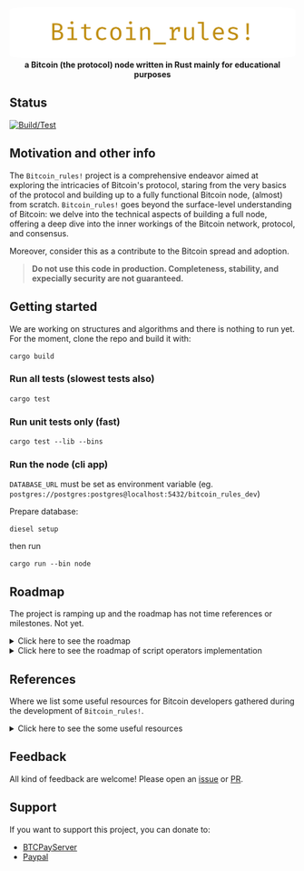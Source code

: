 <div align="center">
 <img src="https://raw.githubusercontent.com/nicolafiorillo/Bitcoin_rules/main/book/images/bitcoin_rules.webp" width="700" alt="Bitcoin_rules!" style="border-radius: 5%">
 <br>
 <strong>
   a Bitcoin (the protocol) node written in Rust mainly for educational purposes
 </strong>
</div>

## Status

[![Build/Test](https://github.com/nicolafiorillo/Bitcoin_rules/workflows/CI/badge.svg)](https://github.com/nicolafiorillo/Bitcoin_rules/actions)

## Motivation and other info

The `Bitcoin_rules!` project is a comprehensive endeavor aimed at exploring the intricacies of Bitcoin's protocol, staring from the very basics of the protocol and building up to a fully functional Bitcoin node, (almost) from scratch. `Bitcoin_rules!` goes beyond the surface-level understanding of Bitcoin: we delve into the technical aspects of building a full node, offering a deep dive into the inner workings of the Bitcoin network, protocol, and consensus.

Moreover, consider this as a contribute to the Bitcoin spread and adoption.

> **Do not use this code in production. Completeness, stability, and expecially security are not guaranteed.**

## Getting started

We are working on structures and algorithms and there is nothing to run yet. For the moment, clone the repo and build it with:

```shell
cargo build
```

### Run all tests (slowest tests also)

```shell
cargo test
```

### Run unit tests only (fast)

```shell
cargo test --lib --bins
```


### Run the node (cli app)

`DATABASE_URL` must be set as environment variable (eg. `postgres://postgres:postgres@localhost:5432/bitcoin_rules_dev`)

Prepare database: 

```
diesel setup
```
then run

```
cargo run --bin node
```

## Roadmap
  The project is ramping up and the roadmap has not time references or milestones. Not yet.
<details>
  <summary>Click here to see the roadmap</summary>

- [X] Elliptic Curve Cryptography
  - [X] Finite fields implementation
  - [X] Elliptic curves implementation
  - [X] Elliptic curves over finite fields
  - [X] Bitcoin elliptic curve
- [X] Just enough private/public key cryptography and hash functions
  - [X] Hash256 functions
  - [X] Create signatures
    - [X] Deterministic k generation
  - [X] Signing and verification
- [X] Just enough serialization
  - [X] Standard for Efficient Cryptography (SEC) for public key
    - [X] Compressed and uncompressed
  - [X] Distinguished Encoding Rules (DER) for signatures serialization 
  - [X] Base58 encoding
  - [X] Base58 decoding
  - [X] Wallet Import Format (WIF) format for private key serialization
    - [ ] from wif
    - [X] to wif
  - [X] Variable-length integers (VarInt)
  - [X] Hash160 functions
- [X] Logging
- [X] Transaction structures and serialization
  - [X] Transaction input
  - [X] Transaction output
  - [X] Transaction serialization and deserialization
  - [X] Transaction fees
- [X] Bitcoin scripting language
  - [ ] see [Opcodes](ROADMAP_OPS.md)
- [ ] Transaction validation
  - [X] Pay-to-Public-Key (P2PK)
  - [X] Pay-to-Public-Key-Hash (P2PKH)
  - [X] Multisig (OP_CHECKMULTISIG)
  - [X] Custom data (OP_RETURN)
  - [ ] Pay-to-Script-Hash (P2SH, BIP13)
  Fees
  - [ ] Fee estimation (from external source)
- [ ] Block structures and serialization
  - [X] Block header
  - [X] Target-bits-difficulty
  - [ ] Proof-of-work
- [ ] Block validation
  - [ ] Block reward
  - [X] Difficulty adjustment
- [X] Peer-to-peer network
  - [ ] Network messages serialization and deserialization
  - [ ] Peer-to-peer communication (_*in progress now*_)
    - [ ] Use stateful property-based testing for network communication validation
  - [ ] Peer discovery
  - [ ] Peer-to-peer synchronization
  - [ ] Gossip protocol
- [ ] Payment protocol and verification
  - [ ] SPV
  - [ ] Merkle tree
- [ ] Bloom filters
- [ ] Segregated witness (Segwit)
- [ ] Seed phrase ([BIP39](https://github.com/bitcoin/bips/blob/master/bip-0039.mediawiki))
- [ ] bech32 address format ([BIP173](https://github.com/bitcoin/bips/blob/master/bip-0173.mediawiki))
- [ ] Configuration
- [ ] User interfaces
  - [ ] REPL
    - [ ] Define commands
    - [ ] Command parsing and execution
    - [ ] Command help
    - [ ] Command history
    - [ ] Command completion
  - [ ] API
  - [ ] Messages (via queues)
- [ ] Wallet
  - [ ] Key management
  - [ ] Vanity address
  - [ ] Generate paper wallet (png QRCode)
  - [ ] Generate/send new transaction
  - [ ] Balance
  - [ ] History
  - [ ] Fee estimation (from local chain data)
  - [ ] CoinJoin
  - [ ] Coin selection
  - [ ] Coin control
  - [ ] Hierarchical Deterministic (HD) key derivation
    - [ ] [BIP32](https://github.com/bitcoin/bips/blob/master/bip-0032.mediawiki)
    - [ ] [BIP44](https://github.com/bitcoin/bips/blob/master/bip-0044.mediawiki)
    - [ ] Extended public key
    - [ ] Private key derivation functions (KDF)
    - [ ] Private key derivation from password
- [ ] Private Key generation
  - [X] Random private key generation
  - [ ] Private key generation from seed
- [ ] Passphrase-protected/encrypted private keys ([BIP38](https://github.com/bitcoin/bips/blob/master/bip-0038.mediawiki))
  - [ ] Encrypted private key
- [ ] Other
  - [ ] Multi-Party Computation (MPC)
  - [ ] Payjoin (BIP78)
  - [ ] Partially signed bitcoin transactions (BIP174, BIP370)
  - [ ] Stale-blocks

## Other (scattered) topics beyond the roadmap

- [ ] Bitcoin scripting language
  - [ ] Pay-to-Multisig (P2MS)
  - [ ] Pay-to-Witness-Public-Key-Hash (P2WPKH)
  - [ ] Pay-to-Witness-Script-Hash (P2WSH)
  - [ ] Pay-to-Taproot (P2TR)
  - [ ] Pay-to-Tapscript (P2TS)
  - [ ] Pay-to-Tapscript-Hash (P2TSH)
  - [ ] Pay-to-Taproot-Script-Hash (P2TRSH)
- [ ] Block chain
  - [ ] Block chain data structure
  - [ ] Block chain validation
  - [ ] Block chain synchronization
  - [ ] Block chain reorganization
  - [ ] Block chain pruning
  - [ ] Block chain checkpoints
  - [ ] Block chain forks
  - [ ] Block chain orphan blocks
- [ ] Mining
  - [ ] Mining pool
  - [ ] Mining pool reward
  - [ ] Mining pool payout
  - [ ] Mining pool difficulty
  - [ ] Mining pool block reward
  - [ ] Mining pool block reward distribution
- [ ] Lightning network
- [ ] Payment channels
- [ ] Schnorr signatures
- [ ] Taproot
- [ ] Sidechains
</details>

<details>
  <summary>Click here to see the roadmap of script operators implementation</summary>

- [X] 0x00 - `OP_0`
- [ ] 0x4C - `OP_PUSHDATA1`
- [ ] 0x4D - `OP_PUSHDATA2`
- [ ] 0x4E - `OP_PUSHDATA4`
- [X] 0x4F - `OP_1NEGATE`
- [X] 0x50 - `OP_RESERVED` (as reserved)
- [X] 0x51 - `OP_1`
- [X] 0x52 - `OP_2`
- [X] 0x53 - `OP_3`
- [X] 0x54 - `OP_4`
- [X] 0x55 - `OP_5`
- [X] 0x56 - `OP_6`
- [X] 0x57 - `OP_7`
- [X] 0x58 - `OP_8`
- [X] 0x59 - `OP_9`
- [X] 0x5A - `OP_10`
- [X] 0x5B - `OP_11`
- [X] 0x5C - `OP_12`
- [X] 0x5D - `OP_13`
- [X] 0x5E - `OP_14`
- [X] 0x5F - `OP_15`
- [X] 0x60 - `OP_16`
- [X] 0x61 - `OP_NOP`
- [X] 0x62 - `OP_VER` (as reserved)
- [X] 0x63 - `OP_IF`
- [X] 0x64 - `OP_NOTIF`
- [X] 0x65 - `OP_VERIF` (as reserved)
- [X] 0x66 - `OP_VERNOTIF` (as reserved)
- [X] 0x67 - `OP_ELSE`
- [X] 0x68 - `OP_ENDIF`
- [X] 0x69 - `OP_VERIFY`
- [X] 0x6A - `OP_RETURN`
- [X] 0x6B - `OP_TOALTSTACK`
- [X] 0x6C - `OP_FROMALTSTACK`
- [X] 0x6D - `OP_2DROP`
- [X] 0x6E - `OP_2DUP`
- [X] 0x6F - `OP_3DUP`
- [X] 0x70 - `OP_2OVER`
- [X] 0x71 - `OP_2ROT`
- [X] 0x72 - `OP_2SWAP`
- [X] 0x73 - `OP_IFDUP`
- [X] 0x74 - `OP_DEPTH`
- [X] 0x75 - `OP_DROP`
- [X] 0x76 - `OP_DUP`
- [X] 0x77 - `OP_NIP`
- [X] 0x78 - `OP_OVER`
- [X] 0x79 - `OP_PICK`
- [X] 0x7A - `OP_ROLL`
- [X] 0x7B - `OP_ROT`
- [X] 0x7C - `OP_SWAP`
- [X] 0x7D - `OP_TUCK`
- [X] 0x7E - `OP_CAT` (as deprecated)
- [X] 0x7F - `OP_SUBSTR` (as deprecated)
- [X] 0x80 - `OP_LEFT` (as deprecated)
- [X] 0x81 - `OP_RIGHT` (as deprecated)
- [X] 0x82 - `OP_SIZE`
- [X] 0x83 - `OP_INVERT` (as deprecated)
- [X] 0x84 - `OP_AND` (as deprecated)
- [X] 0x85 - `OP_OR` (as deprecated)
- [X] 0x86 - `OP_XOR` (as deprecated)
- [X] 0x87 - `OP_EQUAL`
- [X] 0x88 - `OP_EQUALVERIFY`
- [X] 0x89 - `OP_RESERVED1` (as reserved)
- [X] 0x8A - `OP_RESERVED2` (as reserved)
- [X] 0x8B - `OP_1ADD`
- [X] 0x8C - `OP_1SUB`
- [X] 0x8D - `OP_2MUL` (as deprecated)
- [X] 0x8E - `OP_2DIV` (as deprecated)
- [X] 0x8F - `OP_NEGATE`
- [X] 0x90 - `OP_ABS`
- [X] 0x91 - `OP_NOT`
- [X] 0x92 - `OP_0NOTEQUAL`
- [X] 0x93 - `OP_ADD`
- [X] 0x94 - `OP_SUB`
- [X] 0x95 - `OP_MUL` (as deprecated)
- [X] 0x96 - `OP_DIV` (as deprecated)
- [X] 0x97 - `OP_MOD` (as deprecated)
- [X] 0x98 - `OP_LSHIFT` (as deprecated)
- [X] 0x99 - `OP_RSHIFT` (as deprecated)
- [X] 0x9A - `OP_BOOLAND`
- [X] 0x9B - `OP_BOOLOR`
- [X] 0x9C - `OP_NUMEQUAL`
- [X] 0x9D - `OP_NUMEQUALVERIFY`
- [X] 0x9E - `OP_NUMNOTEQUAL`
- [X] 0x9F - `OP_LESSTHAN`
- [X] 0xA0 - `OP_GREATERTHAN`
- [X] 0xA1 - `OP_LESSTHANOREQUAL`
- [X] 0xA2 - `OP_GREATERTHANOREQUAL`
- [X] 0xA3 - `OP_MIN`
- [X] 0xA4 - `OP_MAX`
- [X] 0xA5 - `OP_WITHIN`
- [X] 0xA6 - `OP_RIPEMD160`
- [X] 0xA7 - `OP_SHA1`
- [X] 0xA8 - `OP_SHA256`
- [X] 0xA9 - `OP_HASH160`
- [X] 0xAA - `OP_HASH256`
- [ ] 0xAB - `OP_CODESEPARATOR`
- [X] 0xAC - `OP_CHECKSIG`
- [ ] 0xAD - `OP_CHECKSIGVERIFY`
- [X] 0xAE - `OP_CHECKMULTISIG`
- [ ] 0xAF - `OP_CHECKMULTISIGVERIFY`
- [X] 0xB0 - `OP_NOP1` (as ignored)
- [ ] 0xB1 - `OP_CHECKLOCKTIMEVERIFY`
- [ ] 0xB2 - `OP_CHECKSEQUENCEVERIFY`
- [X] 0xB3 - `OP_NOP4` (as ignored)
- [X] 0xB4 - `OP_NOP5` (as ignored)
- [X] 0xB5 - `OP_NOP6` (as ignored)
- [X] 0xB6 - `OP_NOP7` (as ignored)
- [X] 0xB7 - `OP_NOP8` (as ignored)
- [X] 0xB8 - `OP_NOP9` (as ignored)
- [X] 0xB9 - `OP_NOP10` (as ignored)
- [ ] 0xBA - `OP_CHECKSIGADD`
- [X] 0xFD - `OP_PUBKEY`
- [X] 0xFE - `OP_PUBKEYHASH`
- [X] 0xFF - `OP_INVALIDOPCODE`

</details>

## References
Where we list some useful resources for Bitcoin developers gathered during the development of `Bitcoin_rules!`.

<details>
  <summary>Click here to see the some useful resources</summary>

### History
- [The Complete Satoshi](https://satoshi.nakamotoinstitute.org/)
- [The Bitcoin Legacy Project](https://www.thebitcoinlegacyproject.org/)
- [The Incomplete History of Bitcoin Development](https://b10c.me/blog/004-the-incomplete-history-of-bitcoin-development/#)
- [Bitcoin 101: past, present and future ](https://www.musclesatz.com/articles/bitcoin-past-present-future)

### Documentations, references, and articles
- [Elliptic Curve Cryptography](docs/ecc/)
- [Bitcoin Core source code](https://github.com/bitcoin)
- [Bitcoin Wiki](https://en.bitcoin.it/wiki/Main_Page)
- [Bitcoin secp256k1](https://github.com/bitcoin-core/secp256k1)
- [Bitcoin Improvement Proposals (BIPs)](https://github.com/bitcoin/bips)
- [Script](https://en.bitcoin.it/wiki/Script)
- [Bitcoin Core architecture overview](https://jameso.be/dev++2018/#1) by [James O'Beirne](https://twitter.com/jamesob)
- [Bitcoin Developer Guides](https://developer.bitcoin.org/devguide/index.html)
- [Bitcoin Developer Reference](https://developer.bitcoin.org/reference/index.html)
- [Bitcoin Tutorials](https://www.herongyang.com/Bitcoin/)
- [CS120: Bitcoin for Developers I](https://learn.saylor.org/course/view.php?id=500)
- [Technical Bitcoin Resources](https://www.lopp.net/bitcoin-information/technical-resources.html) by [Jameson Loop](https://twitter.com/lopp)
- [Bitcoin Development Tools](https://www.lopp.net/bitcoin-information/developer-tools.html) by [Jameson Loop](https://twitter.com/lopp)
- [A developer-oriented series about Bitcoin](http://davidederosa.com/basic-blockchain-programming/) by [Davide De Rosa](https://twitter.com/keeshux)
- [Libbitcoin library](https://github.com/libbitcoin/libbitcoin-system/wiki)
- [Bitcoin Dev Kit](https://github.com/bitcoindevkit)
- [Bitcoinedge initiative](https://bitcoinedge.org/presentations) presentations.
- [Number Theory in Python](https://github.com/Robert-Campbell-256/Number-Theory-Python)
- [learn me a bitcoin](https://learnmeabitcoin.com/) by [Greg Walker](https://twitter.com/in3rsha)
- [Intel® Digital Random Number Generator (DRNG)](https://www.intel.com/content/dam/develop/external/us/en/documents/drng-software-implementation-guide-2-1-185467.pdf)
- [Elliptic Curve Cryptography: a gentle introduction](https://andrea.corbellini.name/2015/05/17/elliptic-curve-cryptography-a-gentle-introduction/)
- [(Some of) the math behind Bech32 addresses](https://medium.com/@meshcollider/some-of-the-math-behind-bech32-addresses-cf03c7496285)
- [Bitcoins the hard way: Using the raw Bitcoin protocol](http://www.righto.com/2014/02/bitcoins-hard-way-using-raw-bitcoin.html)
- [MIT Bitcoin Club](https://www.youtube.com/@MITBitcoinClub/videos)
- [What are hash functions used for in bitcoin?](https://bitcoin.stackexchange.com/questions/120418/what-are-hash-functions-used-for-in-bitcoin)
- [The difficulty in the bitcoin protocol](https://leftasexercise.com/2018/06/04/the-difficulty-in-the-bitcoin-protocol/)
- [Ch12: Something on Bits, Target, Difficulty](https://medium.com/@ackhor/ch12-something-on-bits-target-difficulty-f863134061fb)
- [The Challenges of Optimizing Unspent Output Selection](https://blog.lopp.net/the-challenges-of-optimizing-unspent-output-selection/)
- [How does block synchronization work in Bitcoin Core today?](https://bitcoin.stackexchange.com/questions/121292/how-does-block-synchronization-work-in-bitcoin-core-today)
- [Bloom Filters](https://samwho.dev/bloom-filters/)
- [Testnet](https://bitcoinwiki.org/wiki/testnet)
- [Networking](https://learnmeabitcoin.com/technical/networking/)
- [P2SH](https://learnmeabitcoin.com/technical/script/p2sh/)
- [Protocol rules](https://en.bitcoin.it/wiki/Protocol_rules)

### Books
- [Mastering Bitcoin, 2nd ed.](https://github.com/bitcoinbook/bitcoinbook)
- [Programming Bitcoin](https://github.com/jimmysong/programmingbitcoin)

### BIPs
- [BIP 39](https://github.com/bitcoin/bips/blob/master/bip-0039.mediawiki)

### Literature
- ["_Bitcoin was not forged in a vacuum_"](https://nakamotoinstitute.org/literature/)

### Courses
- [MIT, MAS.S62-Spring 2018, Cryptocurrency Engineering and Design](https://www.youtube.com/watch?v=l2iv2MiGaYI)
- [bitcoin-curriculum](https://github.com/chaincodelabs/bitcoin-curriculum)
- [Seminar for Bitcoin and Lightning protocol](https://chaincode.gitbook.io/seminars/)
- [Plan B Network](https://planb.network/)

### Tools
- [Bitcoin Script Debugger](https://github.com/bitcoin-core/btcdeb)
- [Hashing Online Tools](https://emn178.github.io/online-tools/index.html)
- [Bitnodes](https://bitnodes.io/)

### Interesting stuff
- [REWARD offered for hash collisions for SHA1, SHA256, RIPEMD160 and other](https://bitcointalk.org/index.php?topic=293382.0) by [Peter Todd](https://twitter.com/peterktodd)
- [Bitcoin's Academic Pedigree](https://queue.acm.org/detail.cfm?id=3136559) by [Arvind Narayanan](https://twitter.com/random_walker)
- [BitBox02: Diceware lookup table ](https://bitbox.swiss/bitbox02/BitBox_Diceware_LookupTable.pdf)
- [Recovering Bitcoin private keys using weak signatures from the blockchain](https://web.archive.org/web/20160308014317/http://www.nilsschneider.net/2013/01/28/recovering-bitcoin-private-keys.html)
- [Bitcoin private key database](https://isidoroghezzi.bitbucket.io/directory-js/?page=1&network=0)
- [Satoshi - Sirius emails 2009-2011](https://mmalmi.github.io/satoshi/)
- [Know Your Coin Privacy](https://kycp.org/)
- [Debugging Bitcoin Core](https://github.com/fjahr/debugging_bitcoin)
- [Bitcoin Traffic Sniffer and Analyzer](https://www.codeproject.com/Articles/895917/Bitcoin-Traffic-Sniffer-and-Analyzer)
- [TimechainStats](https://timechainstats.com/)
- [ECDSA: Revealing the private key, if nonce known (NIST256p)](https://asecuritysite.com/cracking/ecd2)
- [How to compile Bitcoin Core and run the unit and functional tests](https://jonatack.github.io/articles/how-to-compile-bitcoin-core-and-run-the-tests)
- [Using debuggers with Bitcoin Core](https://gist.github.com/LarryRuane/8c6e8de82f6e2b360ca54dd751388af6)

### People
- [Peter Todd](https://petertodd.org/)
- [Hal Finney](https://en.wikipedia.org/wiki/Hal_Finney_(computer_scientist))
- [Pieter Wuille](https://twitter.com/pwuille)
- [Jimmi Song](https://medium.com/@jimmysong)
- [Mike Hearn](https://plan99.net/~mike/index.html)
- [Jameson Lopp](https://github.com/jlopp)

### Communities
- [Bitcoin Forum](https://bitcointalk.org/index.php)
- [Bitcoin Stack Exchange](https://bitcoin.stackexchange.com/)
- [Delving Bitcoin](https://delvingbitcoin.org)
- [Bitcoin Optech](https://bitcoinops.org/)

### `Rust` 

- [Common Rust Lifetime Misconceptions](https://github.com/pretzelhammer/rust-blog/blob/master/posts/common-rust-lifetime-misconceptions.md)
- [Rust Lifetimes: A Complete Guide to Ownership and Borrowing](https://earthly.dev/blog/rust-lifetimes-ownership-burrowing/)
- [Rusts Module System Explained](https://aloso.github.io/2021/03/28/module-system.html)
- [Exploring Binary](https://www.exploringbinary.com/)

### `PostgreSQL`

- [Data Types](https://www.postgresql.org/docs/current/datatype.html)
- [postgresql/Diesel Rust types](https://gist.github.com/steveh/7c7145409a5eed6b698ee8b609b6d1fc)
</details>

## Feedback

All kind of feedback are welcome! Please open an [issue](https://github.com/nicolafiorillo/Bitcoin_rules/issues) or [PR](https://github.com/nicolafiorillo/Bitcoin_rules/pulls).

## Support

If you want to support this project, you can donate to: 

- [BTCPayServer](https://priorato.btcpayserver.it/api/v1/invoices?storeId=6ZWNeeMiCdJcAPGVtBG31NMGK3dHjg1xweuMMyGKUsVA&price=1000&currency=SATS)
- [Paypal](https://paypal.me/nicolafiorillo)
